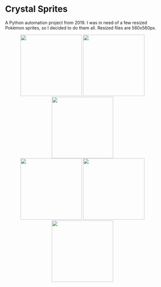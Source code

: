 # Crystal Sprites
A Python automation project from 2019. I was in need of a few resized Pokémon sprites, so I decided to do them all. Resized files are 560x560px.

<p align="center">
  <img width="200" height="200" src="https://github.com/daggeredworks/crystal-sprites/blob/master/pokemon/normal/resized/154_Meganium.gif?raw=true">
  <img width="200" height="200" src="https://github.com/daggeredworks/crystal-sprites/blob/master/pokemon/normal/resized/157_Typhlosion.gif?raw=true">
  <img width="200" height="200" src="https://github.com/daggeredworks/crystal-sprites/blob/master/pokemon/normal/resized/160_Feraligatr.gif?raw=true">
  <br>
  <img width="200" height="200" src="https://github.com/daggeredworks/crystal-sprites/blob/master/pokemon/normal/resized/243_Raikou.gif?raw=true">
  <img width="200" height="200" src="https://github.com/daggeredworks/crystal-sprites/blob/master/pokemon/normal/resized/244_Entei.gif?raw=true">
  <img width="200" height="200" src="https://github.com/daggeredworks/crystal-sprites/blob/master/pokemon/normal/resized/245_Suicune.gif?raw=true">
</p>
